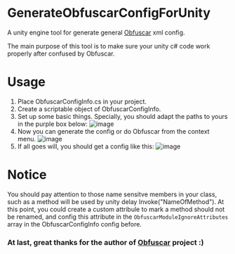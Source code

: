 # GenerateObfuscarConfigForUnity
A unity engine tool for generate general [Obfuscar](https://github.com/obfuscar/obfuscar) xml config.

The main purpose of this tool is to make sure your unity c# code work properly after confused by Obfuscar.

# Usage
1. Place ObfuscarConfigInfo.cs in your project.
2. Create a scriptable object of ObfuscarConfigInfo.
3. Set up some basic things. Specially, you should adapt the paths to yours in the purple box below:
![image](https://user-images.githubusercontent.com/17614861/203248780-5ca1355d-a72f-45bb-9340-7119bcb36517.png)
4. Now you can generate the config or do Obfuscar from the context menu.
![image](https://user-images.githubusercontent.com/17614861/203249065-7ed68af6-e5cd-4c32-98f8-9e7f9758ed16.png)
5. If all goes will, you should get a config like this:
![image](https://user-images.githubusercontent.com/17614861/203249996-5d547435-0dff-4590-94e6-ae86873ed81a.png)

# Notice
You should pay attention to those name sensitve members in your class, such as a method will be used by unity delay Invoke("NameOfMethod"). At this point, you could create a custom attribule to mark a method should not be renamed, and config this attribute in the `ObfuscarModuleIgnoreAttributes` array in the ObfuscarConfigInfo config before.

### At last, great thanks for the author of [Obfuscar](https://github.com/obfuscar/obfuscar) project :)
